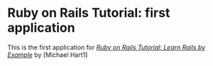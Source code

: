 # Ruby on Rails Tutorial: first application

This is the first application for [*Ruby on Rails Tutorial: Learn Rails by Example*](http://railstutorial.org/) by [Michael Hart1]
